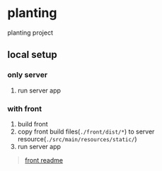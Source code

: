 # planting

planting project

## local setup

### only server

1. run server app

### with front

1. build front
2. copy front build files(`./front/dist/*`) to server resource(`./src/main/resources/static/`)
3. run server app
> [front readme](./front/README.md)
